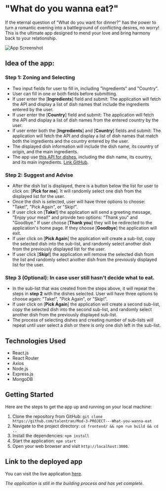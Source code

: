 # "What do you wanna eat?"

If the eternal question of "What do you want for dinner?" has the power to turn a romantic evening into a battleground of conflicting desires, no worry! This is the ultimate app designed to mend your love and bring harmony back to your relationship.

![App Screenshot](https://i.ibb.co/42QhcpR/App-Screenshot.png)

## Idea of the app:

### Step 1: Zoning and Selecting
- Two input fields for user to fill in, including "Ingredients" and "Country".
- User can fill in one or both fields before submitting.
- If user enter the [**Ingredients**] field and submit: The application will fetch the API and display a list of dish names that include the ingredients entered by the user.
- If user enter the [**Country**] field and submit: The application will fetch the API and display a list of dish names from the entered country by the user.
- If user enter both the [**Ingredients**] and [**Country**] fields and submit: The application will fetch the API and display a list of dish names that match both the ingredients and the country entered by the user.
- The displayed dish information will include the dish name, its country of origin, and the main ingredients.
- The app use [this API for dishes](https://food-api-c4eu.onrender.com/), including the dish name, its country, and its main ingredients. [Link GitHub](https://github.com/talentran/Make-An-API).

### Step 2: Suggest and Advise
- After the dish list is displayed, there is a button below the list for user to click on: [**Pick for me**]. It will randomly select one dish from the displayed list for the user.
- Once the dish is selected, user will have three options to choose: "Take!", "Pick Again", or "Skip!".
- If user click on [**Take!**] the application will send a greeting message, "Enjoy your meal!" and provide two options: "Thank you" and "Goodbye." If user choose [**Thank you**] they will be redirected to the application's home page. If they choose [**Goodbye**] the application will exit.
- If user click on [**Pick Again**] the application will create a sub-list, copy the selected dish into the sub-list, and randomly select another dish from the previously displayed list for the user.
- If user click [**Skip!**] the application will remove the selected dish from the list and randomly select another dish from the previously displayed list for the user.

### Step 3 (Optional): In case user still hasn't decide what to eat.
- In the sub-list that was created from the steps above, it will repeat the steps in **step 2** with the dishes selected. User will have three options to choose again: "Take!", "Pick Again", or "Skip!".
- If user click on [**Pick Again**] the application will create a second sub-list, copy the selected dish into the second sub-list, and randomly select another dish from the previously displayed sub-list.
- The process of selecting dishes and creating number of sub-lists will repeat until user select a dish or there is only one dish left in the sub-list.

## Technologies Used

- React.js
- React Router
- Axios
- Node.js
- Express.js
- MongoDB

## Getting Started

Here are the steps to get the app up and running on your local machine:

1. Clone the repository from GitHub: `git clone https://github.com/talentran/Mod-3-PROJECT---What-you-wanna-eat`
2. Navigate to the project directory: `cd frontend/ && npm run build && cd ..`
3. Install the dependencies: `npm install`
4. Start the application: `npm start`
5. Open your web browser and visit `http://localhost:3000`.

## Link to the deployed app

You can visit the live application [here](https://app-what-you-wanna-eat.onrender.com).

_The application is still in the building process and has yet complete._
